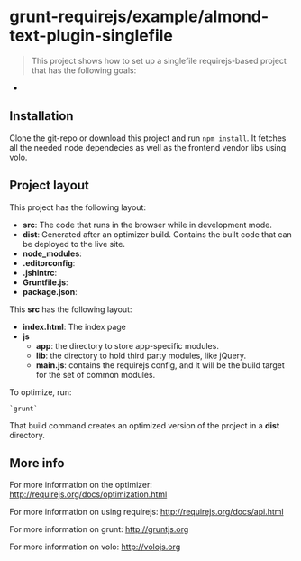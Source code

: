 # grunt-requirejs/example/almond-text-plugin-singlefile

> This project shows how to set up a singlefile requirejs-based project that has the following goals:

*

## Installation

Clone the git-repo or download this project and run `npm install`.
It fetches all the needed node dependecies as well as the frontend vendor libs using volo.

## Project layout

This project has the following layout:

* **src**: The code that runs in the browser while in development mode.
* **dist**: Generated after an optimizer build. Contains the built code that can be deployed to the live site.
* **node_modules**:
* **.editorconfig**:
* **.jshintrc**:
* **Gruntfile.js**:
* **package.json**:

This **src** has the following layout:

* **index.html**: The index page
* **js**
    * **app**: the directory to store app-specific modules.
    * **lib**: the directory to hold third party modules, like jQuery.
    * **main.js**: contains the requirejs config, and it will be the build target for the set of common modules.

To optimize, run:

    `grunt`

That build command creates an optimized version of the project in a
**dist** directory.


## More info

For more information on the optimizer:
http://requirejs.org/docs/optimization.html

For more information on using requirejs:
http://requirejs.org/docs/api.html

For more information on grunt:
http://gruntjs.org

For more information on volo:
http://volojs.org
